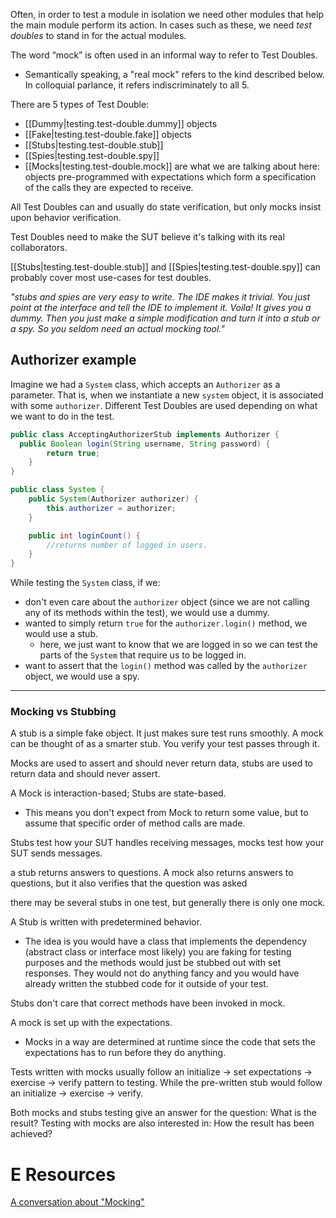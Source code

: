 
Often, in order to test a module in isolation we need other modules that help the main module perform its action. In cases such as these, we need *test doubles* to stand in for the actual modules.

The word “mock” is often used in an informal way to refer to Test Doubles.
- Semantically speaking, a "real mock" refers to the kind described below. In colloquial parlance, it refers indiscriminately to all 5.

There are 5 types of Test Double:
- [[Dummy|testing.test-double.dummy]] objects
- [[Fake|testing.test-double.fake]] objects
- [[Stubs|testing.test-double.stub]]
- [[Spies|testing.test-double.spy]]
- [[Mocks|testing.test-double.mock]] are what we are talking about here: objects pre-programmed with expectations which form a specification of the calls they are expected to receive.

All Test Doubles can and usually do state verification, but only mocks insist upon behavior verification.

Test Doubles need to make the SUT believe it's talking with its real collaborators.

[[Stubs|testing.test-double.stub]] and [[Spies|testing.test-double.spy]] can probably cover most use-cases for test doubles.

*"stubs and spies are very easy to write. The IDE makes it trivial. You just point at the interface and tell the IDE to implement it. Voila! It gives you a dummy. Then you just make a simple modification and turn it into a stub or a spy. So you seldom need an actual mocking tool."*

## Authorizer example
Imagine we had a `System` class, which accepts an `Authorizer` as a parameter. That is, when we instantiate a new `system` object, it is associated with some `authorizer`. Different Test Doubles are used depending on what we want to do in the test.
```java
public class AcceptingAuthorizerStub implements Authorizer {
  public Boolean login(String username, String password) {
		return true;
	}
}

public class System {
	public System(Authorizer authorizer) {
		this.authorizer = authorizer;
	}

	public int loginCount() {
		//returns number of logged in users.
	}
}
```
While testing the `System` class, if we:
- don't even care about the `authorizer` object (since we are not calling any of its methods within the test), we would use a dummy.
- wanted to simply return `true` for the `authorizer.login()` method, we would use a stub.
	- here, we just want to know that we are logged in so we can test the parts of the `System` that require us to be logged in.
- want to assert that the `login()` method was called by the `authorizer` object, we would use a spy.

* * *

### Mocking vs Stubbing
A stub is a simple fake object. It just makes sure test runs smoothly.
A mock can be thought of as a smarter stub. You verify your test passes through it.

Mocks are used to assert and should never return data, stubs are used to return data and should never assert.

A Mock is interaction-based; Stubs are state-based.
- This means you don't expect from Mock to return some value, but to assume that specific order of method calls are made.

Stubs test how your SUT handles receiving messages, mocks test how your SUT sends messages.

a stub returns answers to questions. A mock also returns answers to questions, but it also verifies that the question was asked

there may be several stubs in one test, but generally there is only one mock.

A Stub is written with predetermined behavior.
- The idea is you would have a class that implements the dependency (abstract class or interface most likely) you are faking for testing purposes and the methods would just be stubbed out with set responses. They would not do anything fancy and you would have already written the stubbed code for it outside of your test.

Stubs don't care that correct methods have been invoked in mock.

A mock is set up with the expectations.
- Mocks in a way are determined at runtime since the code that sets the expectations has to run before they do anything.

Tests written with mocks usually follow an initialize -> set expectations -> exercise -> verify pattern to testing. While the pre-written stub would follow an initialize -> exercise -> verify.

Both mocks and stubs testing give an answer for the question: What is the result?
Testing with mocks are also interested in: How the result has been achieved?

# E Resources
[A conversation about "Mocking"](https://blog.cleancoder.com/uncle-bob/2014/05/14/TheLittleMocker.html)
